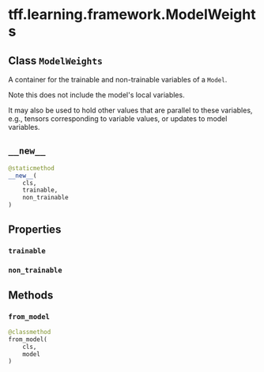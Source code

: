 <div itemscope itemtype="http://developers.google.com/ReferenceObject">
<meta itemprop="name" content="tff.learning.framework.ModelWeights" />
<meta itemprop="path" content="Stable" />
<meta itemprop="property" content="trainable"/>
<meta itemprop="property" content="non_trainable"/>
<meta itemprop="property" content="__new__"/>
<meta itemprop="property" content="from_model"/>
</div>

# tff.learning.framework.ModelWeights

## Class `ModelWeights`



A container for the trainable and non-trainable variables of a `Model`.

Note this does not include the model's local variables.

It may also be used to hold other values that are parallel to these variables,
e.g., tensors corresponding to variable values, or updates to model variables.

<h2 id="__new__"><code>__new__</code></h2>

``` python
@staticmethod
__new__(
    cls,
    trainable,
    non_trainable
)
```

## Properties

<h3 id="trainable"><code>trainable</code></h3>



<h3 id="non_trainable"><code>non_trainable</code></h3>





## Methods

<h3 id="from_model"><code>from_model</code></h3>

``` python
@classmethod
from_model(
    cls,
    model
)
```





